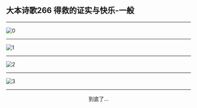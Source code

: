 
## 大本诗歌266 得救的证实与快乐-一般
        
<div id="aplayer0"></div>

---

<img alt="0" data-original="https://cdn.jsdelivr.net/gh/k34869/shi/data/d0265/0">

---

<img alt="1" data-original="https://cdn.jsdelivr.net/gh/k34869/shi/data/d0265/1">

---

<img alt="2" data-original="https://cdn.jsdelivr.net/gh/k34869/shi/data/d0265/2">

---

<img alt="3" data-original="https://cdn.jsdelivr.net/gh/k34869/shi/data/d0265/3">

---

<p style="text-align: center">到底了...</p>

<script src="/js/dist-view.js"></script>

<script>
MAIN.id = 'd0265';
        
const ap0 = new APlayer({
    container: document.getElementById('aplayer0'),
    volume: 1,
    loop: 'none',
    preload: 'none',
    audio: [{
        name: '大本诗歌266.mp3',
        artist: '大本诗歌',
        url: 'https://res.wx.qq.com/voice/getvoice?mediaid=MzI0NTk3MDM5M18yMjQ3NDkwNzgx',
        cover: '/favicon'
    }]
});
</script>
